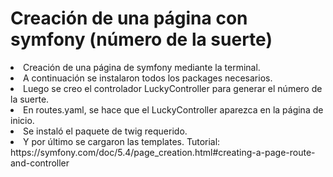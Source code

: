# Creación de una página con symfony (número de la suerte)

<li>Creación de una página de symfony mediante la terminal.<br>
<li>A continuación se instalaron todos los packages necesarios.<br>
<li>Luego se creo el controlador LuckyController para generar el número de la suerte. <br>
<li>En routes.yaml, se hace que el LuckyController aparezca en la página de inicio. <br>
<li>Se instaló el paquete de twig requerido. <br>
<li>Y por último se cargaron las templates.
 Tutorial: https://symfony.com/doc/5.4/page_creation.html#creating-a-page-route-and-controller
 




